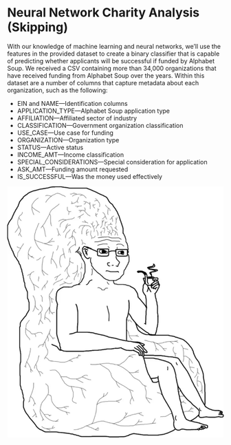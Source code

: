 # Neural Network Charity Analysis (Skipping)

With our knowledge of machine learning and neural networks, we’ll use the features in the provided dataset to create a binary classifier that is capable of predicting whether applicants will be successful if funded by Alphabet Soup. We received a CSV containing more than 34,000 organizations that have received funding from Alphabet Soup over the years. Within this dataset are a number of columns that capture metadata about each organization, such as the following:

* EIN and NAME—Identification columns
* APPLICATION_TYPE—Alphabet Soup application type
* AFFILIATION—Affiliated sector of industry
* CLASSIFICATION—Government organization classification
* USE_CASE—Use case for funding
* ORGANIZATION—Organization type
* STATUS—Active status
* INCOME_AMT—Income classification
* SPECIAL_CONSIDERATIONS—Special consideration for application
* ASK_AMT—Funding amount requested
* IS_SUCCESSFUL—Was the money used effectively


![brain](Just_for_fun.png "neural networks")
